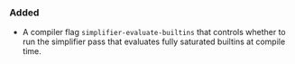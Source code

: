 
### Added

- A compiler flag `simplifier-evaluate-builtins` that controls whether to run the simplifier pass that evaluates fully saturated builtins at compile time.
